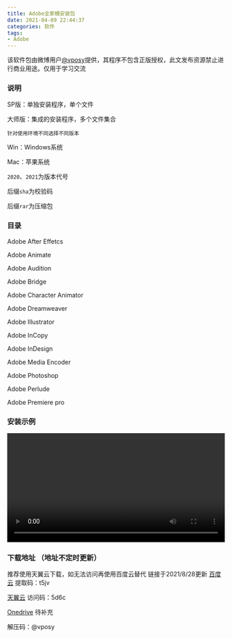 ```yaml
---
title: Adobe全家桶安装包
date: 2021-04-09 22:44:37
categories: 软件
tags:
- Adobe
---
```


  该软件包由微博用户[@vposy](https://weibo.com/vposy)提供，其程序不包含正版授权，此文发布资源禁止进行商业用途。仅用于学习交流

### 说明

SP版：单独安装程序，单个文件

大师版：集成的安装程序，多个文件集合

`针对使用环境不同选择不同版本`

Win：Windows系统

Mac：苹果系统

`2020`、`2021`为版本代号

后缀`sha`为校验码

后缀`rar`为压缩包

### 目录

Adobe After Effetcs

Adobe Animate

Adobe Audition

Adobe Bridge

Adobe Character Animator

Adobe Dreamweaver

Adobe Illustrator

Adobe InCopy

Adobe InDesign

Adobe Media Encoder

Adobe Photoshop

Adobe Perlude

Adobe Premiere pro

### 安装示例

<video id="movies" src="https://file.nmb.show/view.php/4d6fac05c62380b925e2c16e25e647d4.mp4" autobuffer="true" controls="" width="100%"></video>

### 下载地址 （地址不定时更新）

推荐使用天翼云下载，如无法访问再使用百度云替代
链接于2021/8/28更新
[百度云](https://pan.baidu.com/s/1Jwa2V9lnQMPXIDZjROP04w) 提取码：t5jv  

[天翼云](https://cloud.189.cn/t/ZFRZNzy26buq) 访问码：5d6c

[Onedrive](#) 待补充

解压码：@vposy 



